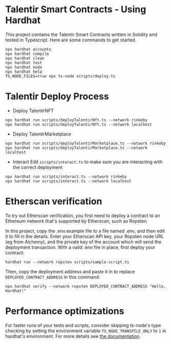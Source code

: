 # Talentir Smart Contracts - Using Hardhat

This project contains the Talentir Smart Contracts written in Solidity and tested in Typescript.
Here are some commands to get started.

```shell
npx hardhat accounts
npx hardhat compile
npx hardhat clean
npx hardhat test
npx hardhat node
npx hardhat help
TS_NODE_FILES=true npx ts-node scripts/deploy.ts
```
# Talentir Deploy Process
- Deploy TalentirNFT
```shell
npx hardhat run scripts/deployTalentirNft.ts --network rinkeby
npx hardhat run scripts/deployTalentirNft.ts --network localhost
```

- Deploy TalentirMarketplace
```shell
npx hardhat run scripts/deployTalentirMarketplace.ts --network rinkeby
npx hardhat run scripts/deployTalentirMarketplace.ts --network localhost
```

- Interact
Edit `scripts/interact.ts` to make sure you are interacting with the correct deployment
```shell
npx hardhat run scripts/interact.ts --network rinkeby
npx hardhat run scripts/interact.ts --network localhost
```


# Etherscan verification

To try out Etherscan verification, you first need to deploy a contract to an Ethereum network that's supported by Etherscan, such as Ropsten.

In this project, copy the .env.example file to a file named .env, and then edit it to fill in the details. Enter your Etherscan API key, your Ropsten node URL (eg from Alchemy), and the private key of the account which will send the deployment transaction. With a valid .env file in place, first deploy your contract:

```shell
hardhat run --network ropsten scripts/sample-script.ts
```

Then, copy the deployment address and paste it in to replace `DEPLOYED_CONTRACT_ADDRESS` in this command:

```shell
npx hardhat verify --network ropsten DEPLOYED_CONTRACT_ADDRESS "Hello, Hardhat!"
```

# Performance optimizations

For faster runs of your tests and scripts, consider skipping ts-node's type checking by setting the environment variable `TS_NODE_TRANSPILE_ONLY` to `1` in hardhat's environment. For more details see [the documentation](https://hardhat.org/guides/typescript.html#performance-optimizations).



